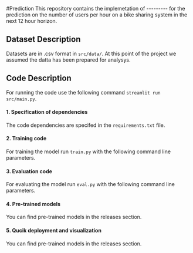 #Prediction
This repository contains the implemetation of --------- for the prediction on the number of users per hour on a bike sharing system in the next 12 hour horizon.

## Dataset Description
Datasets are in .csv format in `src/data/`. At this point of the project we assumed the datta has been prepared for analysys.


## Code Description
For running the code use the following command `streamlit run src/main.py`.

#### 1. Specification of dependencies
The code dependencies are specifed in the `requirements.txt` file.

#### 2. Training code
For training the model run `train.py`  with the following command line parameters.

#### 3. Evaluation code
For evaluating the model run `eval.py` with the following command line parameters.

#### 4. Pre-trained models
You can find pre-trained models in the releases section.

#### 5. Qucik deployment and visualization
You can find pre-trained models in the releases section.
